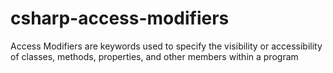 # csharp-access-modifiers
Access Modifiers are keywords used to specify the visibility or accessibility of classes, methods, properties, and other members within a program
